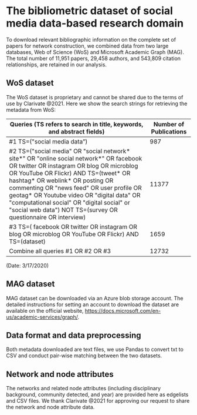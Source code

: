# The bibliometric dataset of social media data-based research domain
To download relevant bibliographic information on the complete set of papers for network construction, we combined data from two large databases, Web of Science (WoS) and Microsoft Academic Graph (MAG). The total number of 11,951 papers, 29,458 authors, and 543,809 citation relationships, are retained in our analysis.

## WoS dataset
The WoS dataset is proprietary and cannot be shared due to the terms of use by Clarivate @2021. Here we show the search strings for retrieving the metadata from WoS:

| **Queries (TS refers to search in title, keywords, and abstract fields)** | **Number of Publications** |
|---------------------------------------|------------------------| 
| #1 TS=("social media data”)           | 987|
| #2 TS=("social media" OR "social network* site*" OR "online social network*" OR facebook OR twitter OR instagram OR blog OR microblog OR YouTube OR Flickr) AND TS=(tweet* OR hashtag* OR weblink* OR posting OR commenting OR "news feed" OR user profile OR geotag* OR Youtube video OR "digital data" OR "computational social" OR "digital social" or "social web data") NOT TS=(survey OR questionnaire OR interview) | 11377|
| #3 TS=( facebook OR twitter OR instagram OR blog OR microblog OR YouTube OR Flickr) AND TS=(dataset) |1659 |
|Combine all queries #1 OR #2 OR #3     | 12732|
(Date: 3/17/2020)

## MAG dataset
MAG dataset can be downloaded via an Azure blob storage account. The detailed instructions for setting an account to download the dataset are available on the official website, https://docs.microsoft.com/en-us/academic-services/graph/. 

## Data format and data preprocessing
Both metadata downloaded are text files, we use Pandas to convert txt to CSV and conduct pair-wise matching between the two datasets.  

## Network and node attributes
The networks and related node attributes (including disciplinary background, community detected, and year) are provided here as edgelists and CSV files. We thank Clarivate @2021 for approving our request to share the network and node attribute data.
